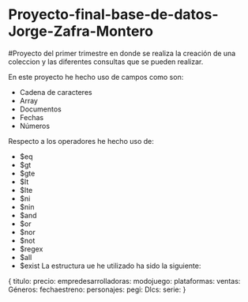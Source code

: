 ﻿# Proyecto-final-base-de-datos-Jorge-Zafra-Montero
#Proyecto del primer trimestre en donde se realiza la creación de una coleccion y
las diferentes consultas que se pueden realizar.

En este proyecto he hecho uso de campos como son:
- Cadena de caracteres 
- Array
- Documentos
- Fechas
- Números

Respecto a los operadores he hecho uso de:
- $eq
- $gt
- $gte
- $lt
- $lte
- $ni
- $nin
- $and
- $or
- $nor
- $not
- $regex
- $all
- $exist
 La estructura ue he utilizado ha sido la siguiente:
 
 {
  titulo:
  precio:
  empredesarrolladoras:
  modojuego:
  plataformas:
  ventas:
  Géneros:
  fechaestreno:
  personajes:
  pegi:
  Dlcs:
  serie:
 }
  
